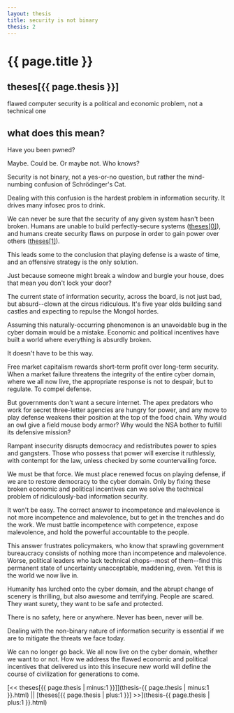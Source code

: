 ```yaml
---
layout: thesis
title: security is not binary
thesis: 2
---
```


<h1 id="html">{{ page.title }}</h1>

<h2 id="html">theses[{{ page.thesis }}]</h2>

flawed computer security is a political and economic problem, not a technical one

<h2 id="html">what does this mean?</h2>


Have you been pwned?

Maybe. Could be. Or maybe not. Who knows?

Security is not binary, not a yes-or-no question, but rather the mind-numbing confusion of Schrödinger's Cat.

Dealing with this confusion is the hardest problem in information security. It drives many infosec pros to drink.

We can never be sure that the security of any given system hasn't been broken. Humans are unable to build perfectly-secure systems ([theses[0]](thesis-0.html)), and humans create security flaws on purpose in order to gain power over others ([theses[1]](thesis-1.html)).

This leads some to the conclusion that playing defense is a waste of time, and an offensive strategy is the only solution.

Just because someone might break a window and burgle your house, does that mean you don't lock your door?

The current state of information security, across the board, is not just bad, but absurd--clown at the circus ridiculous. It's five year olds building sand castles and expecting to repulse the Mongol hordes.

Assuming this naturally-occurring phenomenon is an unavoidable bug in the cyber domain would be a mistake. Economic and political incentives have built a world where everything is absurdly broken.

It doesn't have to be this way.

Free market capitalism rewards short-term profit over long-term security. When a market failure threatens the integrity of the entire cyber domain, where we all now live, the appropriate response is not to despair, but to regulate. To compel defense.

But governments don't want a secure internet. The apex predators who work for secret three-letter agencies are hungry for power, and any move to play defense weakens their position at the top of the food chain. Why would an owl give a field mouse body armor? Why would the NSA bother to fulfill its defensive mission?

Rampant insecurity disrupts democracy and redistributes power to spies and gangsters. Those who possess that power will exercise it ruthlessly, with contempt for the law, unless checked by some countervailing force.

We must be that force. We must place renewed focus on playing defense, if we are to restore democracy to the cyber domain. Only by fixing these broken economic and political incentives can we solve the technical problem of ridiculously-bad information security.

It won't be easy. The correct answer to incompetence and malevolence is not more incompetence and malevolence, but to get in the trenches and do the work. We must battle incompetence with competence, expose malevolence, and hold the powerful accountable to the people.

This answer frustrates policymakers, who know that sprawling government bureaucracy consists of nothing more than incompetence and malevolence. Worse, political leaders who lack technical chops--most of them--find this permanent state of uncertainty unacceptable, maddening, even. Yet this is the world we now live in.

Humanity has lurched onto the cyber domain, and the abrupt change of scenery is thrilling, but also awesome and terrifying. People are scared. They want surety, they want to be safe and protected.

There is no safety, here or anywhere. Never has been, never will be.

Dealing with the non-binary nature of information security is essential if we are to mitigate the threats we face today.

We can no longer go back. We all now live on the cyber domain, whether we want to or not. How we address the flawed economic and political incentives that delivered us into this insecure new world will define the course of civilization for generations to come.

[\<\< theses[{{ page.thesis | minus:1 }}]](thesis-{{ page.thesis | minus:1 }}.html)  ||  [theses[{{ page.thesis | plus:1 }}] \>\>](thesis-{{ page.thesis | plus:1 }}.html)
